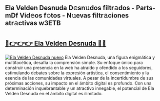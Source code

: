## Ela Velden Desnuda D𝚎sn𝚞dos filtr𝚊dos - Parts-mDf Vid𝚎os f𝚘tos - N𝚞evas filtr𝚊ciones atr𝚊ctivas w3ETB

# <h2><a href="http://mb9i8kj.tromn.icu/?c=Ela+Velden+Desnuda">🔗👉👉👉 Ela Velden Desnuda 🔗🔗</a></h2>

[![Ela Velden Desnuda nuevo](https://i.imgur.com/pEAQMta.gif)](http://mb9i8kj.tromn.icu/?c=Ela+Velden+Desnuda)
Ela Velden Desnuda, una figura enigmática y multifacética, desafía la comprensión simple. Su enfoque único para construir una presencia en la web ha atraído y ofendido a los seguidores, estimulando debates sobre la expresión artística, el consentimiento y la esencia de las comunidades virtuales. A pesar de la incertidumbre de sus próximas acciones, su impacto en el ámbito digital es profundo. Con una determinación inquebrantable y un atractivo innegable, el potencial de Ela Velden Desnuda en el ámbito digital es ilimitado.
